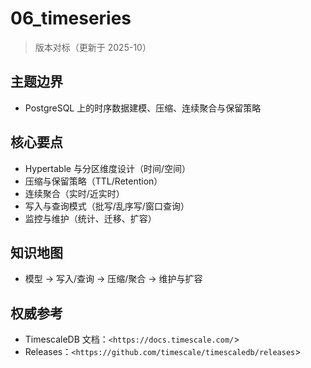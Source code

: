 ﻿# 06_timeseries

> 版本对标（更新于 2025-10）

## 主题边界

- PostgreSQL 上的时序数据建模、压缩、连续聚合与保留策略

## 核心要点

- Hypertable 与分区维度设计（时间/空间）
- 压缩与保留策略（TTL/Retention）
- 连续聚合（实时/近实时）
- 写入与查询模式（批写/乱序写/窗口查询）
- 监控与维护（统计、迁移、扩容）

## 知识地图

- 模型 → 写入/查询 → 压缩/聚合 → 维护与扩容

## 权威参考

- TimescaleDB 文档：`<https://docs.timescale.com/`>
- Releases：`<https://github.com/timescale/timescaledb/releases`>
